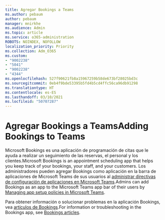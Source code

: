```yaml
---
title: Agregar Bookings a Teams
ms.author: pebaum
author: pebaum
manager: mnirkhe
ms.audience: Admin
ms.topic: article
ms.service: o365-administration
ROBOTS: NOINDEX, NOFOLLOW
localization_priority: Priority
ms.collection: Adm_O365
ms.custom:
- "9002238"
- "5041"
- "9002238"
- "4344"
ms.openlocfilehash: 527f90621fb8a15967259b58de673bf28025bd3c
ms.sourcegitcommit: 0eb4f9bde53395b5fd4b5cd4ffc56ca96db91298
ms.translationtype: HT
ms.contentlocale: es-ES
ms.lasthandoff: 03/10/2021
ms.locfileid: "50707287"
---
```

# <a name="adding-bookings-to-teams"></a><span data-ttu-id="98fc7-102">Agregar Bookings a Teams</span><span class="sxs-lookup"><span data-stu-id="98fc7-102">Adding Bookings to Teams</span></span>

<span data-ttu-id="98fc7-103">Microsoft Bookings es una aplicación de programación de citas que le ayuda a realizar un seguimiento de las reservas, el personal y los clientes.</span><span class="sxs-lookup"><span data-stu-id="98fc7-103">Microsoft Bookings is an appointment scheduling app that helps you keep track of your bookings, your staff, and your customers.</span></span> <span data-ttu-id="98fc7-104">Los administradores pueden agregar Bookings como aplicación en la barra de aplicaciones de Microsoft Teams de sus usuarios al [administrar directivas de configuración de aplicaciones en Microsoft Teams](https://docs.microsoft.com/microsoftteams/teams-app-setup-policies).</span><span class="sxs-lookup"><span data-stu-id="98fc7-104">Admins can add Bookings as an app to the Microsoft Teams app bar of their users by [Managing app setup policies in Microsoft Teams](https://docs.microsoft.com/microsoftteams/teams-app-setup-policies).</span></span>

<span data-ttu-id="98fc7-105">Para obtener información o solucionar problemas en la aplicación Bookings, vea [artículos de Bookings](https://docs.microsoft.com/microsoft-365/bookings/bookings-faq).</span><span class="sxs-lookup"><span data-stu-id="98fc7-105">For information or troubleshooting in the Bookings app, see [Bookings articles](https://docs.microsoft.com/microsoft-365/bookings/bookings-faq).</span></span>
